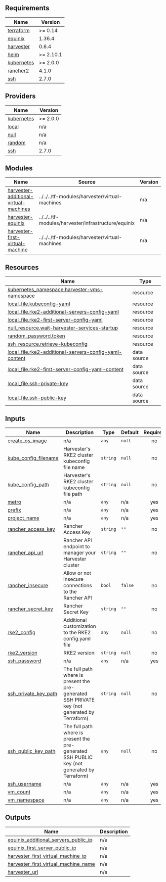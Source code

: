 ## Requirements

| Name | Version |
|------|---------|
| <a name="requirement_terraform"></a> [terraform](#requirement\_terraform) | >= 0.14 |
| <a name="requirement_equinix"></a> [equinix](#requirement\_equinix) | 1.36.4 |
| <a name="requirement_harvester"></a> [harvester](#requirement\_harvester) | 0.6.4 |
| <a name="requirement_helm"></a> [helm](#requirement\_helm) | >= 2.10.1 |
| <a name="requirement_kubernetes"></a> [kubernetes](#requirement\_kubernetes) | >= 2.0.0 |
| <a name="requirement_rancher2"></a> [rancher2](#requirement\_rancher2) | 4.1.0 |
| <a name="requirement_ssh"></a> [ssh](#requirement\_ssh) | 2.7.0 |

## Providers

| Name | Version |
|------|---------|
| <a name="provider_kubernetes"></a> [kubernetes](#provider\_kubernetes) | >= 2.0.0 |
| <a name="provider_local"></a> [local](#provider\_local) | n/a |
| <a name="provider_null"></a> [null](#provider\_null) | n/a |
| <a name="provider_random"></a> [random](#provider\_random) | n/a |
| <a name="provider_ssh"></a> [ssh](#provider\_ssh) | 2.7.0 |

## Modules

| Name | Source | Version |
|------|--------|---------|
| <a name="module_harvester-additional-virtual-machines"></a> [harvester-additional-virtual-machines](#module\_harvester-additional-virtual-machines) | ../../../tf-modules/harvester/virtual-machines | n/a |
| <a name="module_harvester-equinix"></a> [harvester-equinix](#module\_harvester-equinix) | ../../../tf-modules/harvester/infrastructure/equinix | n/a |
| <a name="module_harvester-first-virtual-machine"></a> [harvester-first-virtual-machine](#module\_harvester-first-virtual-machine) | ../../../tf-modules/harvester/virtual-machines | n/a |

## Resources

| Name | Type |
|------|------|
| [kubernetes_namespace.harvester-vms-namespace](https://registry.terraform.io/providers/hashicorp/kubernetes/latest/docs/resources/namespace) | resource |
| [local_file.kubeconfig-yaml](https://registry.terraform.io/providers/hashicorp/local/latest/docs/resources/file) | resource |
| [local_file.rke2-additional-servers-config-yaml](https://registry.terraform.io/providers/hashicorp/local/latest/docs/resources/file) | resource |
| [local_file.rke2-first-server-config-yaml](https://registry.terraform.io/providers/hashicorp/local/latest/docs/resources/file) | resource |
| [null_resource.wait-harvester-services-startup](https://registry.terraform.io/providers/hashicorp/null/latest/docs/resources/resource) | resource |
| [random_password.token](https://registry.terraform.io/providers/hashicorp/random/latest/docs/resources/password) | resource |
| [ssh_resource.retrieve-kubeconfig](https://registry.terraform.io/providers/loafoe/ssh/2.7.0/docs/resources/resource) | resource |
| [local_file.rke2-additional-servers-config-yaml-content](https://registry.terraform.io/providers/hashicorp/local/latest/docs/data-sources/file) | data source |
| [local_file.rke2-first-server-config-yaml-content](https://registry.terraform.io/providers/hashicorp/local/latest/docs/data-sources/file) | data source |
| [local_file.ssh-private-key](https://registry.terraform.io/providers/hashicorp/local/latest/docs/data-sources/file) | data source |
| [local_file.ssh-public-key](https://registry.terraform.io/providers/hashicorp/local/latest/docs/data-sources/file) | data source |

## Inputs

| Name | Description | Type | Default | Required |
|------|-------------|------|---------|:--------:|
| <a name="input_create_os_image"></a> [create\_os\_image](#input\_create\_os\_image) | n/a | `any` | `null` | no |
| <a name="input_kube_config_filename"></a> [kube\_config\_filename](#input\_kube\_config\_filename) | Harvester's RKE2 cluster kubeconfig file name | `string` | `null` | no |
| <a name="input_kube_config_path"></a> [kube\_config\_path](#input\_kube\_config\_path) | Harvester's RKE2 cluster kubeconfig file path | `string` | `null` | no |
| <a name="input_metro"></a> [metro](#input\_metro) | n/a | `any` | n/a | yes |
| <a name="input_prefix"></a> [prefix](#input\_prefix) | n/a | `any` | n/a | yes |
| <a name="input_project_name"></a> [project\_name](#input\_project\_name) | n/a | `any` | n/a | yes |
| <a name="input_rancher_access_key"></a> [rancher\_access\_key](#input\_rancher\_access\_key) | Rancher Access Key | `string` | `""` | no |
| <a name="input_rancher_api_url"></a> [rancher\_api\_url](#input\_rancher\_api\_url) | Rancher API endpoint to manager your Harvester cluster | `string` | `""` | no |
| <a name="input_rancher_insecure"></a> [rancher\_insecure](#input\_rancher\_insecure) | Allow or not insecure connections to the Rancher API | `bool` | `false` | no |
| <a name="input_rancher_secret_key"></a> [rancher\_secret\_key](#input\_rancher\_secret\_key) | Rancher Secret Key | `string` | `""` | no |
| <a name="input_rke2_config"></a> [rke2\_config](#input\_rke2\_config) | Additional customization to the RKE2 config.yaml file | `any` | `null` | no |
| <a name="input_rke2_version"></a> [rke2\_version](#input\_rke2\_version) | RKE2 version | `string` | `null` | no |
| <a name="input_ssh_password"></a> [ssh\_password](#input\_ssh\_password) | n/a | `any` | n/a | yes |
| <a name="input_ssh_private_key_path"></a> [ssh\_private\_key\_path](#input\_ssh\_private\_key\_path) | The full path where is present the pre-generated SSH PRIVATE key (not generated by Terraform) | `string` | `null` | no |
| <a name="input_ssh_public_key_path"></a> [ssh\_public\_key\_path](#input\_ssh\_public\_key\_path) | The full path where is present the pre-generated SSH PUBLIC key (not generated by Terraform) | `any` | `null` | no |
| <a name="input_ssh_username"></a> [ssh\_username](#input\_ssh\_username) | n/a | `any` | n/a | yes |
| <a name="input_vm_count"></a> [vm\_count](#input\_vm\_count) | n/a | `any` | n/a | yes |
| <a name="input_vm_namespace"></a> [vm\_namespace](#input\_vm\_namespace) | n/a | `any` | n/a | yes |

## Outputs

| Name | Description |
|------|-------------|
| <a name="output_equinix_additional_servers_public_ip"></a> [equinix\_additional\_servers\_public\_ip](#output\_equinix\_additional\_servers\_public\_ip) | n/a |
| <a name="output_equinix_first_server_public_ip"></a> [equinix\_first\_server\_public\_ip](#output\_equinix\_first\_server\_public\_ip) | n/a |
| <a name="output_harvester_first_virtual_machine_ip"></a> [harvester\_first\_virtual\_machine\_ip](#output\_harvester\_first\_virtual\_machine\_ip) | n/a |
| <a name="output_harvester_first_virtual_machine_name"></a> [harvester\_first\_virtual\_machine\_name](#output\_harvester\_first\_virtual\_machine\_name) | n/a |
| <a name="output_harvester_url"></a> [harvester\_url](#output\_harvester\_url) | n/a |

